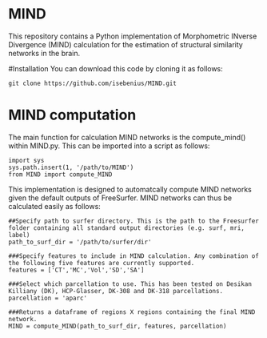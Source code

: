 # MIND
This repository contains a Python implementation of Morphometric INverse Divergence (MIND) calculation for the estimation of structural similarity networks in the brain.

#Installation
You can download this code by cloning it as follows: 
```
git clone https://github.com/isebenius/MIND.git 
```
# MIND computation
The main function for calculation MIND networks is the compute_mind() within MIND.py. This can be imported into a script as follows:
```
import sys
sys.path.insert(1, '/path/to/MIND')
from MIND import compute_MIND
```

This implementation is designed to automatcally compute MIND networks given the default outputs of FreeSurfer. MIND networks can thus be calculated easily as follows:

```
##Specify path to surfer directory. This is the path to the Freesurfer folder containing all standard output directories (e.g. surf, mri, label)
path_to_surf_dir = '/path/to/surfer/dir' 

###Specify features to include in MIND calculation. Any combination of the following five features are currently supported.
features = ['CT','MC','Vol','SD','SA'] 

###Select which parcellation to use. This has been tested on Desikan Killiany (DK), HCP-Glasser, DK-308 and DK-318 parcellations.
parcellation = 'aparc' 

###Returns a dataframe of regions X regions containing the final MIND network.
MIND = compute_MIND(path_to_surf_dir, features, parcellation) 

```
